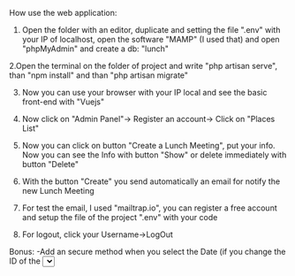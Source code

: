 How use the web application:

1. Open the folder with an editor, duplicate and setting the file ".env" with your IP of localhost, open the software "MAMP" (I used that) and open "phpMyAdmin" and create a db: "lunch"

2.Open the terminal on the folder of project and write "php artisan serve", than "npm install" and than "php artisan migrate"

3. Now you can use your browser with your IP local and see the basic front-end with "Vuejs"

4. Now click on "Admin Panel"-> Register an account-> Click on "Places List"

5. Now you can click on button "Create a Lunch Meeting", put your info. Now you can see the Info with button "Show" or delete immediately with button "Delete"

6. With the button "Create" you send automatically an email for notify the new Lunch Meeting

7. For test the email, I used "mailtrap.io", you can register a free account and setup the file of the project ".env" with your code

8. For logout, click your Username->LogOut

Bonus:
-Add an secure method when you select the Date (if you change the ID of the <select>, the system say you "Is invalid")
